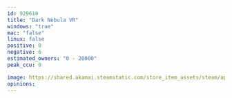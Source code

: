 ```yaml
---
id: 929610
title: "Dark Nebula VR"
windows: "true"
mac: "false"
linux: false
positive: 0
negative: 6
estimated_owners: "0 - 20000"
peak_ccu: 0

image: https://shared.akamai.steamstatic.com/store_item_assets/steam/apps/929610/header.jpg?t=1714975062
opinions:
---
```

